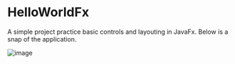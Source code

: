 # HelloWorldFx

A simple project practice basic controls and layouting in JavaFx. Below is a snap of the application.

![image](https://user-images.githubusercontent.com/64964929/211172317-4d6118ae-3d5f-4621-8eac-c3cc265f54e8.png)
